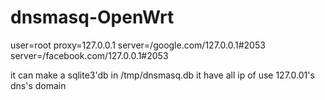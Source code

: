 dnsmasq-OpenWrt
===============

user=root
proxy=127.0.0.1
server=/google.com/127.0.0.1#2053
server=/facebook.com/127.0.0.1#2053

it can make a sqlite3'db in /tmp/dnsmasq.db
it have  all ip of use 127.0.01's dns's domain
